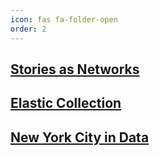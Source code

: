 ```yaml
---
icon: fas fa-folder-open
order: 2
---
```


<!--
## [Cross-Platform Storytelling](https://docs.google.com/document/d/1tvgH3nLWUSXxT85745R78zfR0oXP9JqKxf5JQIRRv0k/edit?pli=1#bookmark=id.lxlzuc88et3c)

## [Stories as Networks](https://docs.google.com/document/d/1tvgH3nLWUSXxT85745R78zfR0oXP9JqKxf5JQIRRv0k/edit?pli=1#bookmark=id.a6oemcgoej83)

## [Elastic Collections](https://docs.google.com/document/d/1tvgH3nLWUSXxT85745R78zfR0oXP9JqKxf5JQIRRv0k/edit?pli=1#bookmark=id.2t40uqtiy23o)

## [Input/Output](https://docs.google.com/document/d/1tvgH3nLWUSXxT85745R78zfR0oXP9JqKxf5JQIRRv0k/edit?pli=1#bookmark=id.aqzn7zuqu1g8)

-->

## [Stories as Networks](https://core2lab.netlify.app/posts/project1/)

## [Elastic Collection](https://core2lab.netlify.app/posts/project2/)

## [New York City in Data](https://core2lab.netlify.app/posts/project3/)